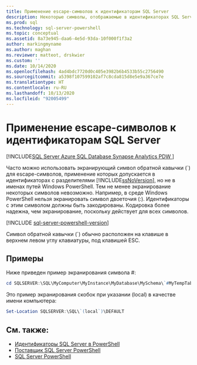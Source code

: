 ```yaml
---
title: Применение escape-символов к идентификаторам SQL Server
description: Некоторые символы, отображаемые в идентификаторах SQL Server с разделителями, не поддерживаются в путях Windows PowerShell. Узнайте, как можно экранировать некоторые из них с помощью символа обратной кавычки.
ms.prod: sql
ms.technology: sql-server-powershell
ms.topic: conceptual
ms.assetid: 8a73e945-daa6-4e5d-93da-10f000f1f3a2
author: markingmyname
ms.author: maghan
ms.reviewer: matteot, drskwier
ms.custom: ''
ms.date: 10/14/2020
ms.openlocfilehash: 4ad4bdc7720d0c405e3982b6b4533b55c2756490
ms.sourcegitcommit: a5398f107599102af7c8cda815d8e5e9a367ce7e
ms.translationtype: HT
ms.contentlocale: ru-RU
ms.lasthandoff: 10/13/2020
ms.locfileid: "92005499"
---
```

# <a name="escape-sql-server-identifiers"></a>Применение escape-символов к идентификаторам SQL Server

[!INCLUDE[SQL Server Azure SQL Database Synapse Analytics PDW ](../includes/applies-to-version/sql-asdb-asdbmi-asa-pdw.md)]

Часто можно использовать экранирующий символ обратной кавычки (`) для escape-символов, применение которых допускается в идентификаторах с разделителями [!INCLUDE[ssNoVersion](../includes/ssnoversion-md.md)], но не в именах путей Windows PowerShell. Тем не менее экранирование некоторых символов невозможно. Например, в среде Windows PowerShell нельзя экранировать символ двоеточия (:). Идентификаторы с этим символом должны быть закодированы. Кодировка более надежна, чем экранирование, поскольку действует для всех символов.  

[!INCLUDE [sql-server-powershell-version](../includes/sql-server-powershell-version.md)]

Символ обратной кавычки (`) обычно расположен на клавише в верхнем левом углу клавиатуры, под клавишей ESC.  

## <a name="examples"></a>Примеры

Ниже приведен пример экранирования символа #:  

```powershell
cd SQLSERVER:\SQL\MyComputer\MyInstance\MyDatabase\MySchema\`#MyTempTable  
```

Это пример экранирования скобок при указании (local) в качестве имени компьютера:  

```powershell
Set-Location SQLSERVER:\SQL\`(local`)\DEFAULT  
```

## <a name="see-also"></a>См. также:

- [Идентификаторы SQL Server в PowerShell](sql-server-identifiers-in-powershell.md)
- [Поставщик SQL Server PowerShell](sql-server-powershell-provider.md)
- [SQL Server PowerShell](sql-server-powershell.md)